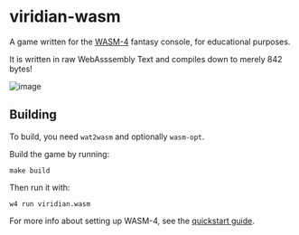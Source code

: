 # viridian-wasm

A game written for the [WASM-4](https://wasm4.org) fantasy console, for educational purposes.

It is written in raw WebAsssembly Text and compiles down to merely 842 bytes!

![image](https://user-images.githubusercontent.com/35064754/165492461-137c318b-95a8-4db4-acd6-073d19b81005.png)

## Building

To build, you need `wat2wasm` and optionally `wasm-opt`.

Build the game by running:

```shell
make build
```

Then run it with:

```shell
w4 run viridian.wasm
```

For more info about setting up WASM-4, see the [quickstart guide](https://wasm4.org/docs/getting-started/setup/?code-lang=wat).
